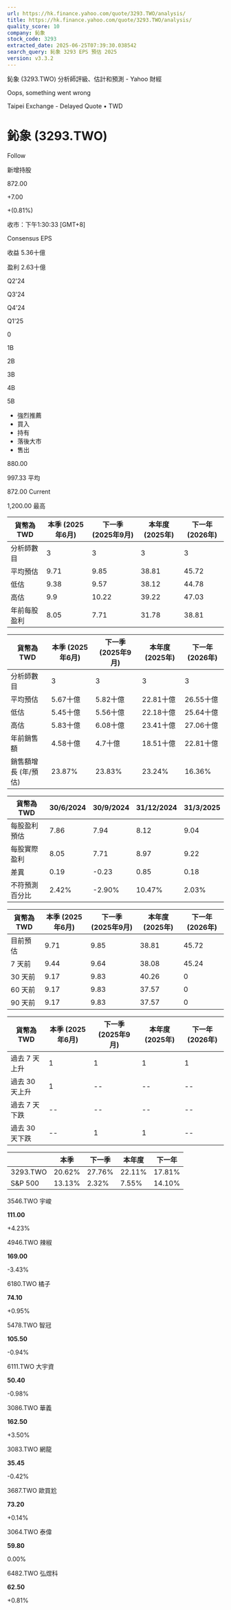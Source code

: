 ```yaml
---
url: https://hk.finance.yahoo.com/quote/3293.TWO/analysis/
title: https://hk.finance.yahoo.com/quote/3293.TWO/analysis/
quality_score: 10
company: 鈊象
stock_code: 3293
extracted_date: 2025-06-25T07:39:30.038542
search_query: 鈊象 3293 EPS 預估 2025
version: v3.3.2
---
```


鈊象 (3293.TWO) 分析師評級、估計和預測 - Yahoo 財經


Oops, something went wrong

 

Taipei Exchange - Delayed Quote • TWD 

# 鈊象 (3293.TWO)

Follow

 

新增持股

872.00

+7.00

+(0.81%)

收市：下午1:30:33 [GMT+8]

Consensus EPS

收益 5.36十億

盈利 2.63十億

Q2'24

Q3'24

Q4'24

Q1'25

0

1B

2B

3B

4B

5B

* 強烈推薦
* 買入
* 持有
* 落後大市
* 售出

880.00

997.33 平均

872.00 Current

1,200.00 最高

| 貨幣為TWD | 本季 (2025年6月) | 下一季 (2025年9月) | 本年度 (2025年) | 下一年 (2026年) |
| --- | --- | --- | --- | --- |
| 分析師數目 | 3 | 3 | 3 | 3 |
| 平均預估 | 9.71 | 9.85 | 38.81 | 45.72 |
| 低估 | 9.38 | 9.57 | 38.12 | 44.78 |
| 高估 | 9.9 | 10.22 | 39.22 | 47.03 |
| 年前每股盈利 | 8.05 | 7.71 | 31.78 | 38.81 |

| 貨幣為TWD | 本季 (2025年6月) | 下一季 (2025年9月) | 本年度 (2025年) | 下一年 (2026年) |
| --- | --- | --- | --- | --- |
| 分析師數目 | 3 | 3 | 3 | 3 |
| 平均預估 | 5.67十億 | 5.82十億 | 22.81十億 | 26.55十億 |
| 低估 | 5.45十億 | 5.56十億 | 22.18十億 | 25.64十億 |
| 高估 | 5.83十億 | 6.08十億 | 23.41十億 | 27.06十億 |
| 年前銷售額 | 4.58十億 | 4.7十億 | 18.51十億 | 22.81十億 |
| 銷售額增長 (年/預估) | 23.87% | 23.83% | 23.24% | 16.36% |

| 貨幣為TWD | 30/6/2024 | 30/9/2024 | 31/12/2024 | 31/3/2025 |
| --- | --- | --- | --- | --- |
| 每股盈利預估 | 7.86 | 7.94 | 8.12 | 9.04 |
| 每股實際盈利 | 8.05 | 7.71 | 8.97 | 9.22 |
| 差異 | 0.19 | -0.23 | 0.85 | 0.18 |
| 不符預測百分比 | 2.42% | -2.90% | 10.47% | 2.03% |

| 貨幣為TWD | 本季 (2025年6月) | 下一季 (2025年9月) | 本年度 (2025年) | 下一年 (2026年) |
| --- | --- | --- | --- | --- |
| 目前預估 | 9.71 | 9.85 | 38.81 | 45.72 |
| 7 天前 | 9.44 | 9.64 | 38.08 | 45.24 |
| 30 天前 | 9.17 | 9.83 | 40.26 | 0 |
| 60 天前 | 9.17 | 9.83 | 37.57 | 0 |
| 90 天前 | 9.17 | 9.83 | 37.57 | 0 |

| 貨幣為TWD | 本季 (2025年6月) | 下一季 (2025年9月) | 本年度 (2025年) | 下一年 (2026年) |
| --- | --- | --- | --- | --- |
| 過去 7 天上升 | 1 | 1 | 1 | 1 |
| 過去 30 天上升 | 1 | -- | -- | -- |
| 過去 7 天下跌 | -- | -- | -- | -- |
| 過去 30 天下跌 | -- | 1 | 1 | -- |

|  | 本季 | 下一季 | 本年度 | 下一年 |
| --- | --- | --- | --- | --- |
| 3293.TWO | 20.62% | 27.76% | 22.11% | 17.81% |
| S&P 500 | 13.13% | 2.32% | 7.55% | 14.10% |

3546.TWO  宇峻

**111.00**

+4.23%

4946.TWO  辣椒

**169.00**

-3.43%

6180.TWO  橘子

**74.10**

+0.95%

5478.TWO  智冠

**105.50**

-0.94%

6111.TWO  大宇資

**50.40**

-0.98%

3086.TWO  華義

**162.50**

+3.50%

3083.TWO  網龍

**35.45**

-0.42%

3687.TWO  歐買尬

**73.20**

+0.14%

3064.TWO  泰偉

**59.80**

0.00%

6482.TWO  弘煜科

**62.50**

+0.81%
